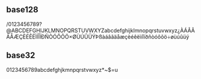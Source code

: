 ## base128

/0123456789?@ABCDEFGHIJKLMNOPQRSTUVWXYZabcdefghijklmnopqrstuvwxyz¿ÀÁÂÃÄÅÆÇÈÉÊËÌÍÎÏÐÑÒÓÔÕÖ×ØÙÚÛÜÝÞßàáâãäåæçèéêëìíîïðñòóôõö÷øùúûüý

## base32

0123456789abcdefghjkmnpqrstvwxyz*~$=u
